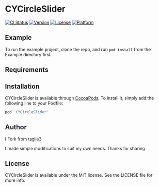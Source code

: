 # CYCircleSlider

[![CI Status](https://img.shields.io/travis/careyang/CYCircleSlider.svg?style=flat)](https://travis-ci.org/careyang/CYCircleSlider)
[![Version](https://img.shields.io/cocoapods/v/CYCircleSlider.svg?style=flat)](https://cocoapods.org/pods/CYCircleSlider)
[![License](https://img.shields.io/cocoapods/l/CYCircleSlider.svg?style=flat)](https://cocoapods.org/pods/CYCircleSlider)
[![Platform](https://img.shields.io/cocoapods/p/CYCircleSlider.svg?style=flat)](https://cocoapods.org/pods/CYCircleSlider)

## Example

To run the example project, clone the repo, and run `pod install` from the Example directory first.

## Requirements

## Installation

CYCircleSlider is available through [CocoaPods](https://cocoapods.org). To install
it, simply add the following line to your Podfile:

```ruby
pod 'CYCircleSlider'
```

## Author

I Fork from [taglia3](https://github.com/taglia3/CircularSlider)

I made simple modifications to suit my own needs. Thanks for sharing


## License

CYCircleSlider is available under the MIT license. See the LICENSE file for more info.
